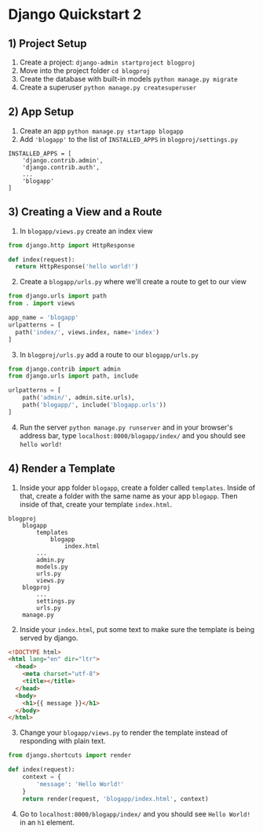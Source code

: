 
# Django Quickstart 2

## 1) Project Setup

1. Create a project: `django-admin startproject blogproj`
2. Move into the project folder `cd blogproj`
3. Create the database with built-in models `python manage.py migrate`
4. Create a superuser `python manage.py createsuperuser`

## 2) App Setup

1. Create an app `python manage.py startapp blogapp`
2. Add `'blogapp'` to the list of `INSTALLED_APPS` in `blogproj/settings.py`

```
INSTALLED_APPS = [
    'django.contrib.admin',
    'django.contrib.auth',
    ...
    'blogapp'
]
```

## 3) Creating a View and a Route

1. In `blogapp/views.py` create an index view

```python
from django.http import HttpResponse

def index(request):
  return HttpResponse('hello world!')
```

2. Create a `blogapp/urls.py` where we'll create a route to get to our view

```python
from django.urls import path
from . import views

app_name = 'blogapp'
urlpatterns = [
  path('index/', views.index, name='index')
]
```

3. In `blogproj/urls.py` add a route to our `blogapp/urls.py`

```python
from django.contrib import admin
from django.urls import path, include

urlpatterns = [
    path('admin/', admin.site.urls),
    path('blogapp/', include('blogapp.urls'))
]
```

4. Run the server `python manage.py runserver` and in your browser's address bar, type `localhost:8000/blogapp/index/` and you should see `hello world!`



## 4) Render a Template

1. Inside your app folder `blogapp`, create a folder called `templates`. Inside of that, create a folder with the same name as your app `blogapp`. Then inside of that, create your template `index.html`.

```
blogproj
    blogapp
        templates
            blogapp
                index.html
        ...
        admin.py
        models.py
        urls.py
        views.py
    blogproj
        ...
        settings.py
        urls.py
    manage.py
```

2. Inside your `index.html`, put some text to make sure the template is being served by django.

```html
<!DOCTYPE html>
<html lang="en" dir="ltr">
  <head>
    <meta charset="utf-8">
    <title></title>
  </head>
  <body>
    <h1>{{ message }}</h1>
  </body>
</html>
```

3. Change your `blogapp/views.py` to render the template instead of responding with plain text.

```python
from django.shortcuts import render

def index(request):
    context = {
        'message': 'Hello World!'
    }
    return render(request, 'blogapp/index.html', context)
```

4. Go to `localhost:8000/blogapp/index/` and you should see `Hello World!` in an `h1` element.

